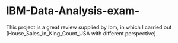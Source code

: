 # IBM-Data-Analysis-exam-
This project is a great review supplied by ibm, in which I carried out (House_Sales_in_King_Count_USA  with different perspective)

